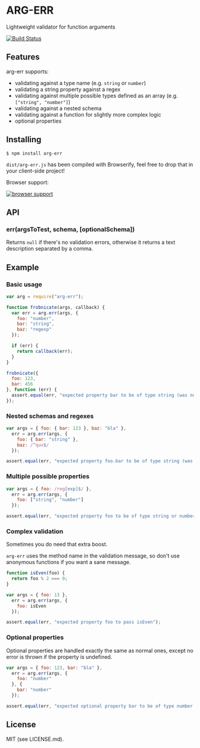ARG-ERR
======

Lightweight validator for function arguments

[![Build Status](https://travis-ci.org/andrey-p/arg-err.svg?branch=master)](https://travis-ci.org/andrey-p/arg-err)

Features
----

arg-err supports:

- validating against a type name (e.g. `string` or `number`)
- validating a string property against a regex
- validating against multiple possible types defined as an array (e.g. `["string", "number"]`)
- validating against a nested schema
- validating against a function for slightly more complex logic
- optional properties

Installing
----

```
$ npm install arg-err
```

`dist/arg-err.js` has been compiled with Browserify, feel free to drop that in your client-side project!

Browser support:

[![browser support](https://ci.testling.com/andrey-p/arg-err.png)
](https://ci.testling.com/andrey-p/arg-err)

API
----

### err(argsToTest, schema, [optionalSchema])

Returns `null` if there's no validation errors, otherwise it returns a text description separated by a comma.

Example
----

### Basic usage

```javascript
var arg = require("arg-err");

function frobnicate(args, callback) {
  var err = arg.err(args, {
    foo: "number",
    bar: "string",
    baz: "regexp"
  });

  if (err) {
    return callback(err);
  }
}

frobnicate({
  foo: 123,
  bar: 456
}, function (err) {
  assert.equal(err, "expected property bar to be of type string (was number), expected property baz to be of type regexp");
});
```

### Nested schemas and regexes

```javascript
var args = { foo: { bar: 123 }, baz: "bla" },
  err = arg.err(args, {
    foo: { bar: "string" },
    baz: /^qux$/
  });

assert.equal(err, "expected property foo.bar to be of type string (was number), expected property baz to match /^qux$/ (was \"bla\")");
```

### Multiple possible properties

```javascript
var args = { foo: /reg[exp]$/ },
  err = arg.err(args, {
    foo: ["string", "number"]
  });

assert.equal(err, "expected property foo to be of type string or number (was regexp)");
```

### Complex validation

Sometimes you do need that extra boost.

`arg-err` uses the method name in the validation message, so don't use anonymous functions if you want a sane message.

```javascript
function isEven(foo) {
  return foo % 2 === 0;
}

var args = { foo: 13 },
  err = arg.err(args, {
    foo: isEven
  });

assert.equal(err, "expected property foo to pass isEven");
```

### Optional properties

Optional properties are handled exactly the same as normal ones, except no error is thrown if the property is undefined.

```javascript
var args = { foo: 123, bar: "bla" },
  err = arg.err(args, {
    foo: "number"
  }, {
    bar: "number"
  });

assert.equal(err, "expected optional property bar to be of type number (was string)");
```

License
----

MIT (see LICENSE.md).
